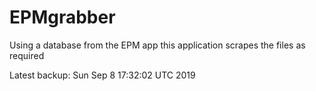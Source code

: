 # EPMgrabber
Using a database from the EPM app this application scrapes the files as required


Latest backup: Sun Sep 8 17:32:02 UTC 2019
